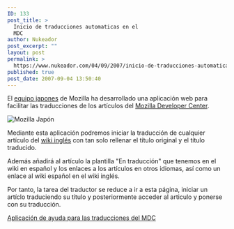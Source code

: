 ```yaml
---
ID: 133
post_title: >
  Inicio de traducciones automaticas en el
  MDC
author: Nukeador
post_excerpt: ""
layout: post
permalink: >
  https://www.nukeador.com/04/09/2007/inicio-de-traducciones-automaticas-en-el-mdc/
published: true
post_date: 2007-09-04 13:50:40
---
```

<p>El <a href="http://www.mozilla.gr.jp/">equipo japones</a> de Mozilla ha desarrollado una aplicación web para facilitar las traducciones de los artículos del <a href="http://developer.mozilla.org/es/">Mozilla Developer Center</a>.</p>
<p><img class="centered" src="http://www.mozilla.gr.jp/images/moz_bncon.png" alt="Mozilla Japón" /></p>
<p>Mediante esta aplicación podremos iniciar la traducción de cualquier artículo del <a href="http://developer.mozilla.org/en/docs/Main_Page">wiki inglés</a> con tan solo rellenar el título original y el título traducido.</p>
<p>Además añadirá al artículo la plantilla "En traducción" que tenemos en el wiki en español y los enlaces a los artículos en otros idiomas, así como un enlace al wiki español en el wiki inglés.</p>
<p>Por tanto, la tarea del traductor se reduce a ir a esta página, iniciar un artíclo traduciendo su título y posteriormente acceder al articulo y ponerse con su traducción.</p>
<p><a href="http://mdc.mozilla.gr.jp/bot/entoja/enja.cgi?showlang=es">Aplicación de ayuda para las traducciones del MDC</a></p>